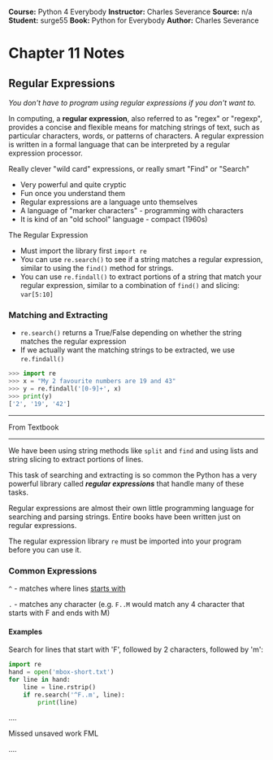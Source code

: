 __Course:__ Python 4 Everybody
__Instructor:__ Charles Severance
__Source:__ n/a
__Student:__ surge55
__Book:__ Python for Everybody
__Author:__ Charles Severance


# Chapter 11 Notes
## Regular Expressions

*You don't have to program using regular expressions if you don't want to.*


In computing, a **regular expression**, also referred to as "regex" or "regexp", provides a concise and flexible means for matching strings of text, such as particular characters, words, or patterns of characters. A regular expression is written in a formal language that can be interpreted by a regular expression processor.



Really clever "wild card" expressions, or really smart "Find" or "Search"

- Very powerful and quite cryptic
- Fun once you understand them
- Regular expressions are a language unto themselves
- A language of "marker characters" - programming with characters
- It is kind of an "old school" language - compact (1960s)



The Regular Expression

- Must import the library first `import re`
- You can use `re.search()` to see if a string matches a regular expression, similar to using the `find()` method for strings.
- You can use `re.findall()` to extract portions of a string that match your regular expression, similar to a combination of `find()` and slicing: `var[5:10]`

 

### Matching and Extracting

- `re.search()` returns a True/False depending on whether the string matches the regular expression
- If we actually want the matching strings to be extracted, we use `re.findall()`

```python
>>> import re
>>> x = "My 2 favourite numbers are 19 and 43"
>>> y = re.findall('[0-9]+', x)
>>> print(y)
['2', '19', '42']
```



-------------

From Textbook

---------------



We have been using string methods like `split` and `find` and using lists and string slicing to extract portions of lines.

This task of searching and extracting is so common the Python has a very powerful library called ***regular expressions*** that handle many of these tasks.

Regular expressions are almost their own little programming language for searching and parsing strings. Entire books have been written just on regular expressions.

The regular expression library `re` must be imported into your program before you can use it.

### Common Expressions

`^` - matches where lines <u>starts with</u>

`.` - matches any character (e.g. `F..M` would match any 4 character that starts with F and ends with M)



#### Examples

Search for lines that start with 'F', followed by 2 characters, followed by 'm':

```py
import re
hand = open('mbox-short.txt')
for line in hand:
	line = line.rstrip()
	if re.search('^F..m', line):
		print(line)
```

....

Missed unsaved work FML

....

